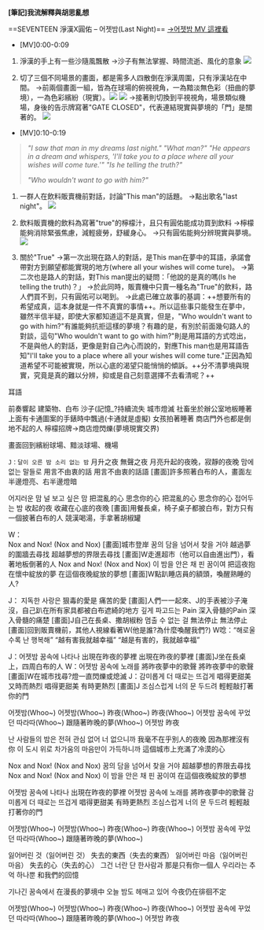 **[筆記]我流解釋與胡思亂想**

==SEVENTEEN 淨漢X圓佑 – 어젯밤(Last Night)==
	[→어젯밤 MV 這裡看](https://www.youtube.com/watch?v=EJF2PV3BQtQ)


- [MV]0:00-0:09
1. 淨漢的手上有一些沙隨風飄散
→沙子有無法掌握、時間流逝、風化的意象
![](https://s3-ap-northeast-1.amazonaws.com/g0v-hackmd-images/uploads/upload_05ecaae456f8ae3b19e572e373b70069.JPG)

2. 切了三個不同場景的畫面，都是需多人四散倒在淨漢周圍，只有淨漢站在中間。
→前兩個畫面一組，皆為在球場的俯視視角，一為黯淡無色彩（扭曲的夢境），一為色彩繽紛（現實）。![](https://s3-ap-northeast-1.amazonaws.com/g0v-hackmd-images/uploads/upload_847951fd0d2147cc8011801cec942ce3.JPG)
![](https://s3-ap-northeast-1.amazonaws.com/g0v-hackmd-images/uploads/upload_ae69bc129d13bdb95926d6e03d639d1a.JPG)
→接著則切換到平視視角，場景類似機場，身後的告示牌寫著"GATE CLOSED"，代表連結現實與夢境的「門」是關著的。
![](https://s3-ap-northeast-1.amazonaws.com/g0v-hackmd-images/uploads/upload_0742be725769f2667a50c0e769a93415.JPG)


- [MV]0:10-0:19
>*"I saw that man in my dreams last night."*
>*"What man?"*
*"He appears in a dream and whispers, 'I'll take you to a place where all your wishes will come ture.'"*
*"Is he telling the truth?"*
  >
  >*"Who wouldn't want to go with him?"*
1. 一群人在飲料販賣機前對話，討論"This man"的話題。
→點出歌名"last night"。
  ![](https://s3-ap-northeast-1.amazonaws.com/g0v-hackmd-images/uploads/upload_f32cf1dcfc6fb534ed6ccd0c6865c34e.JPG)

2. 飲料販賣機的飲料為寫著"true"的檸檬汁，且只有圓佑能成功買到飲料
→檸檬能夠消除緊張焦慮，減輕疲勞，舒緩身心。
→只有圓佑能夠分辨現實與夢境。
![](https://s3-ap-northeast-1.amazonaws.com/g0v-hackmd-images/uploads/upload_b8218c71d23ec82ad066950d8d1a7473.JPG)

3. 關於"True"
→第一次出現在路人的對話，是This man在夢中的耳語，承諾會帶對方到願望都能實現的地方(where all your wishes will come ture)。
→第二次也是路人的對話，對This man提出的疑問：「他說的是真的嗎(Is he telling the truth)？」
→於此同時，販賣機中只賣一種名為"True"的飲料，路人們買不到，只有圓佑可以喝到。
→此處已確立故事的基調：++想要所有的希望成真，這本身就是一件不真實的事情++。所以這些事只能發生在夢中，雖然半信半疑，即使大家都知道這不是真實，但是，"Who wouldn't want to go with him?"有誰能夠抗拒這樣的夢境？有趣的是，有別於前面幾句路人的對談，這句"Who wouldn't want to go with him?"則是用耳語的方式唸出，不是與他人的對話，更像是對自己內心而說的，對應This man也是用耳語告知"I'll take you to a place where all your wishes will come ture."正因為知道希望不可能被實現，所以心底的渴望只能悄悄的傾訴。++分不清夢境與現實，究竟是真的難以分辨，抑或是自己刻意選擇不去看清呢？++

耳語


前奏響起
建築物、白布
沙子(記憶_?持續流失
城市燈滅
社畜坐於辦公室地板睡著
上面有卡通圖案的手錶時中飄過(卡通就是虛擬)
女孩拍著睡著
商店門外也都是倒地不起的人
檸檬招牌→商店燈閃爍(夢境現實交界)

畫面回到繽紛球場、黯淡球場、機場





 `J：달이 오른 밤 소리 없는 밤`
月升之夜 無聲之夜
月亮升起的夜晚，寂靜的夜晚
맘에 없는 말들로
用言不由衷的話
用言不由衷的話語
[畫面]許多照著白布的人，畫面左半邊燈亮、右半邊燈暗

어지러운 맘 널 보고 싶은 맘
把混亂的心 思念你的心
把混亂的心 思念你的心
접어두는 밤
收起的夜
收藏在心底的夜晚
[畫面]用餐長桌，椅子桌子都披白布，對方只有一個披著白布的人
競漢喝湯，手拿著胡椒罐

W：  
Nox and Nox! (Nox and Nox)
[畫面]城市登岸
꿈의 담을 넘어서 찾을 거야
越過夢的圍牆去尋找
超越夢想的界限去尋找
[畫面]W走進超市（他可以自由進出門），看著地板倒著的人
Nox and Nox! (Nox and Nox)
이 밤을 안은 채 핀 꿈이여
把這夜抱在懷中綻放的夢
在這個夜晚綻放的夢想
[畫面]W點趴睡店員的額頭，喚醒熟睡的人?

J：
지독한 사랑은
狠毒的愛是
痛苦的愛
[畫面]人們一一起來、J的手表被沙子淹沒，自己趴在所有家具都被白布遮綺的地方
깊게 파고드는 Pain
深入骨髓的Pain
深入骨髓的痛楚
[畫面]J自己在長桌、撒胡椒粉
멈출 수 없는 걸
無法停止
無法停止
[畫面]回到販賣機前，其他人視線看著W(他是誰?為什麼喚醒我們?)
W唸：“해로울수록 난 행복해”
“越有害我就越幸福”
“越是有害的，我就越幸福”

J：어젯밤 꿈속에 나타나
出現在昨夜的夢裡
出現在昨夜的夢裡
[畫面]J坐在長桌上，四周白布的人
W：어젯밤 꿈속에 노래를
將昨夜夢中的歌聲
將昨夜夢中的歌聲
[畫面]W在城市找尋?燈一直閃爍或熄滅
J：감미롭게 더 때로는 뜨겁게
唱得更甜美 又時而熱烈
唱得更甜美 有時更熱烈
[畫面]J
조심스럽게 너의 문 두드려
輕輕敲打著你的門

어젯밤(Whoo~) 어젯밤(Whoo~)
昨夜(Whoo~) 昨夜(Whoo~)
어젯밤 꿈속에 꾸었던 따라따(Whoo~)
跟隨著昨晚的夢(Whoo~)
어젯밤
昨夜

난 사람들의 밤은 전혀 관심 없어 너 없으니까
我毫不在乎別人的夜晚 因為那裡沒有你
이 도시 위로 차가움의 마음만이 가득하니까
這個城市上充滿了冷漠的心

Nox and Nox! (Nox and Nox)
꿈의 담을 넘어서 찾을 거야
超越夢想的界限去尋找
Nox and Nox! (Nox and Nox)
이 밤을 안은 채 핀 꿈이여
在這個夜晚綻放的夢想

어젯밤 꿈속에 나타나
出現在昨夜的夢裡
어젯밤 꿈속에 노래를
將昨夜夢中的歌聲
감미롭게 더 때로는 뜨겁게
唱得更甜美 有時更熱烈
조심스럽게 너의 문 두드려
輕輕敲打著你的門

어젯밤(Whoo~) 어젯밤(Whoo~)
昨夜(Whoo~) 昨夜(Whoo~)
어젯밤 꿈속에 꾸었던 따라따(Whoo~)
跟隨著昨晚的夢(Whoo~)

잃어버린 것（잃어버린 것）
失去的東西（失去的東西）
잃어버린 마음（잃어버린 마음）
失去的心（失去的心）
그건 너란 단 한사람과
那是只有你一個人
우리라는 추억 하나뿐
和我們的回憶

기나긴 꿈속에서
在漫長的夢境中
오늘 밤도 헤매고 있어
今夜仍在徘徊不定

어젯밤(Whoo~) 어젯밤(Whoo~)
昨夜(Whoo~) 昨夜(Whoo~)
어젯밤 꿈속에 꾸었던 따라따(Whoo~)
跟隨著昨晚的夢(Whoo~)
어젯밤
昨夜



